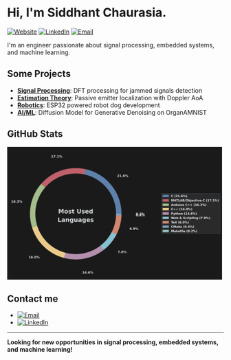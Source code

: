 # Hi, I'm Siddhant Chaurasia.

[![Website](https://img.shields.io/badge/Website-siddhantchaurasia.engineer-2ea44f)](https://siddhantchaurasia.engineer)
[![LinkedIn](https://img.shields.io/badge/LinkedIn-in/siddchau27-blue)](https://linkedin.com/in/siddchau27)
[![Email](https://img.shields.io/badge/Email-schaurasia%40binghamton.edu-red)](mailto:schaurasia@binghamton.edu)

I'm an engineer passionate about signal processing, embedded systems, and machine learning.

## Some Projects
- **[Signal Processing](https://github.com/0-Siddhant-0/signal-jamming-detection)**: DFT processing for jammed signals detection
- **[Estimation Theory](https://github.com/0-Siddhant-0/Doppler-AoA-Emitter-Location)**: Passive emitter localization with Doppler AoA
- **[Robotics](https://github.com/0-Siddhant-0/esp32-robot-dog-code)**: ESP32 powered robot dog development
- **[AI/ML](https://github.com/0-Siddhant-0/generative-denoising-sde-diffusion)**: Diffusion Model for Generative Denoising on OrganAMNIST

## GitHub Stats

<img src="https://raw.githubusercontent.com/0-Siddhant-0/portfolio/refs/heads/main/src/assets/git_stats.png" alt="My GitHub Language Stats" width="500">

## Contact me

- [![Email](https://img.shields.io/badge/Email-schaurasia%40binghamton.edu-red)](mailto:schaurasia@binghamton.edu)
- [![LinkedIn](https://img.shields.io/badge/LinkedIn-in/siddchau27-blue)](https://linkedin.com/in/siddchau27)

---

**Looking for new opportunities in signal processing, embedded systems, and machine learning!**
